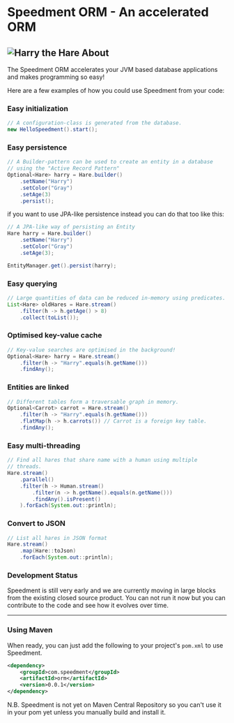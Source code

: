 Speedment ORM - An accelerated ORM
==================================
![Harry the Hare](http://www.speedment.com/images/Speedhare_240x205.png)
About
-----
The Speedment ORM accelerates your JVM based database applications and makes programming so easy!

Here are a few examples of how you could use Speedment from your code:
### Easy initialization
```java
// A configuration-class is generated from the database.
new HelloSpeedment().start();
```

### Easy persistence
```java
// A Builder-pattern can be used to create an entity in a database
// using the "Active Record Pattern"
Optional<Hare> harry = Hare.builder()
    .setName("Harry")
    .setColor("Gray")
    .setAge(3)
    .persist();
```

if you want to use JPA-like persistence instead you can do that too like this:

```java
// A JPA-like way of persisting an Entity
Hare harry = Hare.builder()
    .setName("Harry")
    .setColor("Gray")
    .setAge(3);

EntityManager.get().persist(harry);
```


### Easy querying
```java
// Large quantities of data can be reduced in-memory using predicates.
List<Hare> oldHares = Hare.stream()
    .filter(h -> h.getAge() > 8)
    .collect(toList());
```

### Optimised key-value cache
```java
// Key-value searches are optimised in the background!
Optional<Hare> harry = Hare.stream()
    .filter(h -> "Harry".equals(h.getName()))
    .findAny();
```
    
### Entities are linked
```java
// Different tables form a traversable graph in memory.
Optional<Carrot> carrot = Hare.stream()
    .filter(h -> "Harry".equals(h.getName()))
    .flatMap(h -> h.carrots()) // Carrot is a foreign key table.
    .findAny();
```
    
### Easy multi-threading
```java
// Find all hares that share name with a human using multiple 
// threads.
Hare.stream()
    .parallel()
    .filter(h -> Human.stream()
        .filter(n -> h.getName().equals(n.getName()))
        .findAny().isPresent()
    ).forEach(System.out::println);
```
   
### Convert to JSON
```java
// List all hares in JSON format
Hare.stream()
    .map(Hare::toJson)
    .forEach(System.out::println);
```
 
### Development Status
Speedment is still very early and we are currently moving in large blocks from the existing closed source product. You can not run it now but you can contribute to the code and see how it evolves over time.

---
### Using Maven
When ready, you can just add the following to your project's `pom.xml` to use Speedment.
```xml
<dependency>
    <groupId>com.speedment</groupId>
    <artifactId>orm</artifactId>
    <version>0.0.1</version>
</dependency>
```

N.B. Speedment is not yet on Maven Central Repository so you can't use it in your pom yet unless you manually build and install it.
